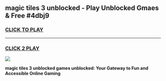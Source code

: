 
## magic tiles 3 unblocked - Play Unblocked Gmaes & Free #4dbj9
<h3>
<a href="https://news.freeplayer.one?title=magic_tiles_3_unblocked&ref=24F">CLICK TO PLAY</a></h3>
<hr>

<h3>
<a href="https://news.freeplayer.one?title=magic_tiles_3_unblocked&ref=24F">CLICK 2 PLAY</a>
  
</h3>

<a href="https://news.freeplayer.one?title=magic_tiles_3_unblocked&ref=24F/"><img src="https://clearcache.store/games.png"></a>


**magic tiles 3 unblocked games unblocked: Your Gateway to Fun and Accessible Online Gaming**
